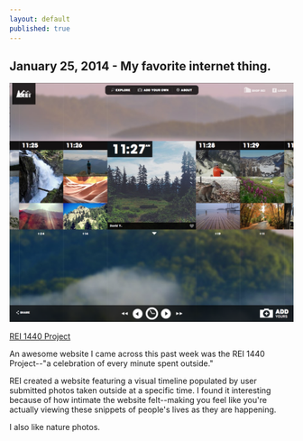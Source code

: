 ```yaml
---
layout: default
published: true
---
```


## January 25, 2014 - My favorite internet thing.

![](img/blog1.png)

[REI 1440 Project](http://www.rei1440project.com/ "http://www.rei1440project.com/")

An awesome website I came across this past week was the REI 1440 Project--"a celebration of every minute spent outside."

REI created a website featuring a visual timeline populated by user submitted photos taken outside at a specific time. I found it interesting because of how intimate the website felt--making you feel like you're actually viewing these snippets of people's lives as they are happening.

I also like nature photos. 